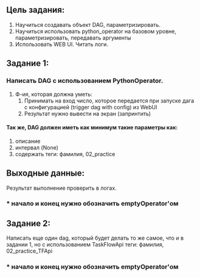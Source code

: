 ## Цель задания: 
1. Научиться создавать объект DAG, параметризировать.
2. Научиться использовать python_operator на базовом уровне, параметризировать, передавать аргументы
3. Использовать WEB UI. Читать логи.

## Задание 1: 

### Написать DAG с использованием **PythonOperator**.
1. Ф-ия, которая должна уметь:
    1. Принимать на вход число, которое передается при запуске дага с конфигурацией (trigger dag with config) из WebUI
    2. Результат нужно вывести на экран (запринтить)


#### Так же, DAG должен иметь как минимум такие параметры как: 
1. описание
2. интервал (None) 
3. содержать теги: фамилия, 02_practice

## Выходные данные: 

Результат выполнение проверить в логах.

### * начало и конец нужно обозначить emptyOperator'ом

## Задание 2:
Написать еще один dag, который будет делать то же самое, что и в задании 1, но с использованием TaskFlowApi
теги: фамилия, 02_practice_TFApi

### * начало и конец нужно обозначить emptyOperator'ом